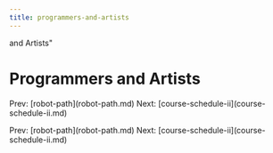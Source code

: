 ```yaml
---
title: programmers-and-artists
---
```


and Artists\"

# Programmers and Artists

Prev: \[robot-path](robot-path.md) Next:
\[course-schedule-ii](course-schedule-ii.md)

Prev: \[robot-path](robot-path.md) Next:
\[course-schedule-ii](course-schedule-ii.md)
